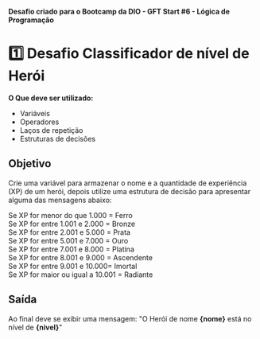 **Desafio criado para o Bootcamp da DIO - GFT Start #6 - Lógica de Programação**   

# 1️⃣ Desafio Classificador de nível de Herói

**O Que deve ser utilizado:**

- Variáveis
- Operadores
- Laços de repetição
- Estruturas de decisões

## Objetivo

Crie uma variável para armazenar o nome e a quantidade de experiência (XP) de um herói, depois utilize uma estrutura de decisão para apresentar alguma das mensagens abaixo:

Se XP for menor do que 1.000 = Ferro  
Se XP for entre 1.001 e 2.000 = Bronze  
Se XP for entre 2.001 e 5.000 = Prata  
Se XP for entre 5.001 e 7.000 = Ouro  
Se XP for entre 7.001 e 8.000 = Platina  
Se XP for entre 8.001 e 9.000 = Ascendente  
Se XP for entre 9.001 e 10.000= Imortal  
Se XP for maior ou igual a 10.001 = Radiante

## Saída

Ao final deve se exibir uma mensagem:
"O Herói de nome **{nome}** está no nível de **{nivel}**"